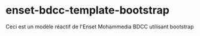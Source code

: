 # enset-bdcc-template-bootstrap
Ceci est un modèle réactif de l'Enset Mohammedia BDCC utilisant bootstrap